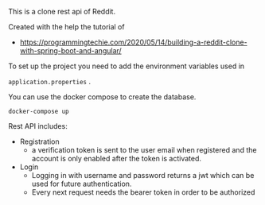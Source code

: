 This is a clone rest api of Reddit.

Created with the help the tutorial of 
- https://programmingtechie.com/2020/05/14/building-a-reddit-clone-with-spring-boot-and-angular/

To set up the project you need to add the environment variables used in 

`application.properties` .

You can use the docker compose to create the database. 
 
`docker-compose up`

Rest API includes:
- Registration
  - a verification token is sent to the user email when registered and the account is only enabled after the token is activated.
- Login
  - Logging in with username and password returns a jwt which can be used for future authentication.
  - Every next request needs the bearer token in order to be authorized